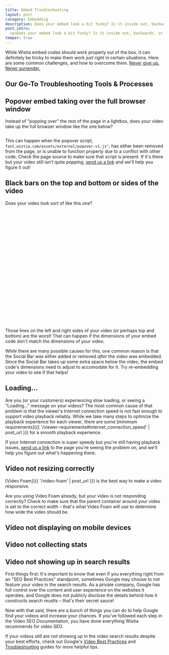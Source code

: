 ```yaml
---
title: Embed Troubleshooting
layout: post
category: Embedding
description: Does your embed look a bit funky? Is it inside out, backwards, or upside down? You've come to the right place. 
post_intro:
  <p>Does your embed look a bit funky? Is it inside out, backwards, or upside down? You've come to the right place.</p>
temper: true
---
```


While Wistia embed codes should work properly out of the box, it can definitely be tricky to make them work _just right_ in certain situations. Here are some common challenges, and how to overcome them. <a href="//fast.wistia.net/embed/iframe/jfgvzbaxu2?popover=true" class="wistia-popover[height=360,playerColor=84afde,width=640]">Never give up. Never surrender.</a><script charset="ISO-8859-1" src="//fast.wistia.com/assets/external/popover-v1.js"></script><script src="//fast.wistia.net/static/iframe-api-v1.js"></script>

## Our Go-To Troubleshooting Tools & Processes


## Popover embed taking over the full browser window

Instead of "popping over" the rest of the page in a lightbox, does your video take up the full browser window like the one below?

<a href="//fast.wistia.net/embed/iframe/ae5lpf6uc3?popover=true" class="wistia-popover[height=540,playerColor=3ea9f5,width=960]"><img src="https://embed-ssl.wistia.com/deliveries/3277caba75e6b99c184b4546a1b240133bb47158.jpg?image_play_button=true&image_play_button_color=3ea9f5e0&image_crop_resized=300x169" alt="" /></a>

This can happen when the popover script, `fast.wistia.com/assets/external/popover-v1.js"`, has either been removed from the page, or is unable to function properly due to a conflict with other code. Check the page source to make sure that script is present. If it's there but your video still isn't quite _popping_, [send us a link](http://wistia.com/support/contact) and we'll help you figure it out!

## Black bars on the top and bottom or sides of the video

Does your video look sort of like this one?

<div id="wistia_hj6gi4rn4g" class="wistia_embed" style="width:640px;height:360px;">&nbsp;</div>
<script charset="ISO-8859-1" src="//fast.wistia.com/assets/external/E-v1.js"></script>
<script>
wistiaEmbed = Wistia.embed("hj6gi4rn4g");
</script>

Those lines on the left and right sides of your video (or perhaps top and bottom) are the worst! That can happen if the dimensions of your embed code don't match the dimensions of your video. 

While there are many possible causes for this, one common reason is that the Social Bar was either added or removed _after_ the video was embedded. Since the Social Bar takes up some extra space below the video, the embed code's dimensions need to adjust to accomodate for it. Try re-embedding your video to see if that helps!

## Loading...

Are you (or your customers) experiencing slow loading, or seeing a "Loading..." message on your videos? The most common cause of that problem is that the viewer's Internet connection speed is not fast enough to support video playback reliably. While we take many steps to optimize the playback experience for each viewer, there are some [minimum requirements]({{ '/viewer-requirements#internet_connection_speed' | post_url }}) for a smooth playback experience.

If your Internet connection is super speedy but you're still having playback issues, [send us a link](http://wistia.com/support/contact) to the page you're seeing the problem on, and we'll help you figure out what's happening there.

## Video not resizing correctly

[Video Foam]({{ '/video-foam' | post_url }}) is the best way to make a video responsive. 

Are you using Video Foam already, but your video is not responding correctly? Check to make sure that the parent container around your video is set to the correct width – that's what Video Foam will use to determine how wide the video should be.

## Video not displaying on mobile devices

## Video not collecting stats

## Video not showing up in search results

First things first: It's important to know that even if you everything right from an "SEO Best Practices" standpoint, sometimes Google may choose to not feature your video in the search results. As a private company, Google has full control over the content and user experience on the websites it operates, and Google does not publicly disclose the details behind how it constructs search reuslts – that's their secret sauce!

Now with that said, there are a _bunch_ of things you can do to help Google find your videos and increase your chances. If you've followed each step in the Video SEO Documentation, you have done everything Wistia recommends for video SEO.

If your videos still are not showing up in the video search results despite your best efforts, check out Google's [Video Best Practices](https://support.google.com/webmasters/answer/156442?hl=en) and [Troubleshooting](https://support.google.com/webmasters/answer/1093493?hl=en) guides for more helpful tips.



<script>
  wistiaJQuery(document).bind("wistia-popover", function(event, iframe) {
    iframe.wistiaApi.bind("end", function() {
      wistiaJQuery.fancybox.close();
    });
  });
</script>
